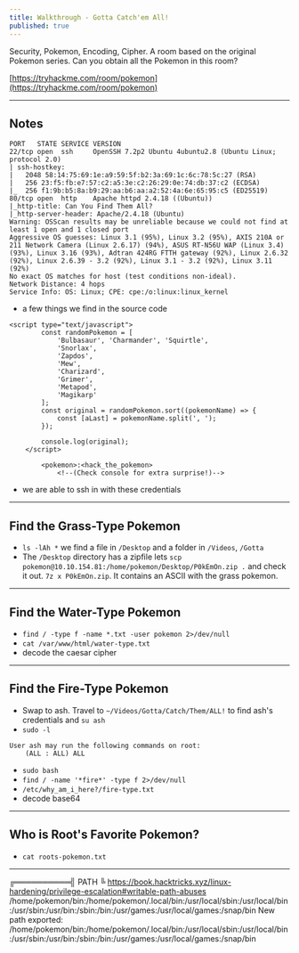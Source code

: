 ```yaml
---
title: Walkthrough - Gotta Catch'em All!
published: true
---
```


Security, Pokemon, Encoding, Cipher. A room based on the original Pokemon series. Can you obtain all the Pokemon in this room?

[https://tryhackme.com/room/pokemon](https://tryhackme.com/room/pokemon)

* * *

## Notes

```
PORT   STATE SERVICE VERSION
22/tcp open  ssh     OpenSSH 7.2p2 Ubuntu 4ubuntu2.8 (Ubuntu Linux; protocol 2.0)
| ssh-hostkey: 
|   2048 58:14:75:69:1e:a9:59:5f:b2:3a:69:1c:6c:78:5c:27 (RSA)
|   256 23:f5:fb:e7:57:c2:a5:3e:c2:26:29:0e:74:db:37:c2 (ECDSA)
|_  256 f1:9b:b5:8a:b9:29:aa:b6:aa:a2:52:4a:6e:65:95:c5 (ED25519)
80/tcp open  http    Apache httpd 2.4.18 ((Ubuntu))
|_http-title: Can You Find Them All?
|_http-server-header: Apache/2.4.18 (Ubuntu)
Warning: OSScan results may be unreliable because we could not find at least 1 open and 1 closed port
Aggressive OS guesses: Linux 3.1 (95%), Linux 3.2 (95%), AXIS 210A or 211 Network Camera (Linux 2.6.17) (94%), ASUS RT-N56U WAP (Linux 3.4) (93%), Linux 3.16 (93%), Adtran 424RG FTTH gateway (92%), Linux 2.6.32 (92%), Linux 2.6.39 - 3.2 (92%), Linux 3.1 - 3.2 (92%), Linux 3.11 (92%)
No exact OS matches for host (test conditions non-ideal).
Network Distance: 4 hops
Service Info: OS: Linux; CPE: cpe:/o:linux:linux_kernel
```

- a few things we find in the source code

```
<script type="text/javascript">
    	const randomPokemon = [
    		'Bulbasaur', 'Charmander', 'Squirtle',
    		'Snorlax',
    		'Zapdos',
    		'Mew',
    		'Charizard',
    		'Grimer',
    		'Metapod',
    		'Magikarp'
    	];
    	const original = randomPokemon.sort((pokemonName) => {
    		const [aLast] = pokemonName.split(', ');
    	});

    	console.log(original);
    </script>
```

```
        <pokemon>:<hack_the_pokemon>
        	<!--(Check console for extra surprise!)-->
```

- we are able to ssh in with these credentials

* * * 

## Find the Grass-Type Pokemon

- ``ls -lAh *`` we find a file in ``/Desktop`` and a folder in ``/Videos``, ``/Gotta``
- The ``/Desktop`` directory has a zipfile lets ``scp pokemon@10.10.154.81:/home/pokemon/Desktop/P0kEmOn.zip .`` and check it out. ``7z x P0kEmOn.zip``. It contains an ASCII with the grass pokemon.

* * * 

## Find the Water-Type Pokemon

- ``find / -type f -name *.txt -user pokemon 2>/dev/null``
- ``cat /var/www/html/water-type.txt``
- decode the caesar cipher

* * * 

## Find the Fire-Type Pokemon

- Swap to ash. Travel to ``~/Videos/Gotta/Catch/Them/ALL!`` to find ash's credentials and ``su ash``
- ``sudo -l``

```
User ash may run the following commands on root:
    (ALL : ALL) ALL
```

- ``sudo bash``
- ``find / -name '*fire*' -type f 2>/dev/null``
- ``/etc/why_am_i_here?/fire-type.txt``
- decode base64

* * * 

## Who is Root's Favorite Pokemon?

- ``cat roots-pokemon.txt``

* * * 


╔══════════╣ PATH
╚ https://book.hacktricks.xyz/linux-hardening/privilege-escalation#writable-path-abuses                                 
/home/pokemon/bin:/home/pokemon/.local/bin:/usr/local/sbin:/usr/local/bin:/usr/sbin:/usr/bin:/sbin:/bin:/usr/games:/usr/local/games:/snap/bin
New path exported: /home/pokemon/bin:/home/pokemon/.local/bin:/usr/local/sbin:/usr/local/bin:/usr/sbin:/usr/bin:/sbin:/bin:/usr/games:/usr/local/games:/snap/bin
